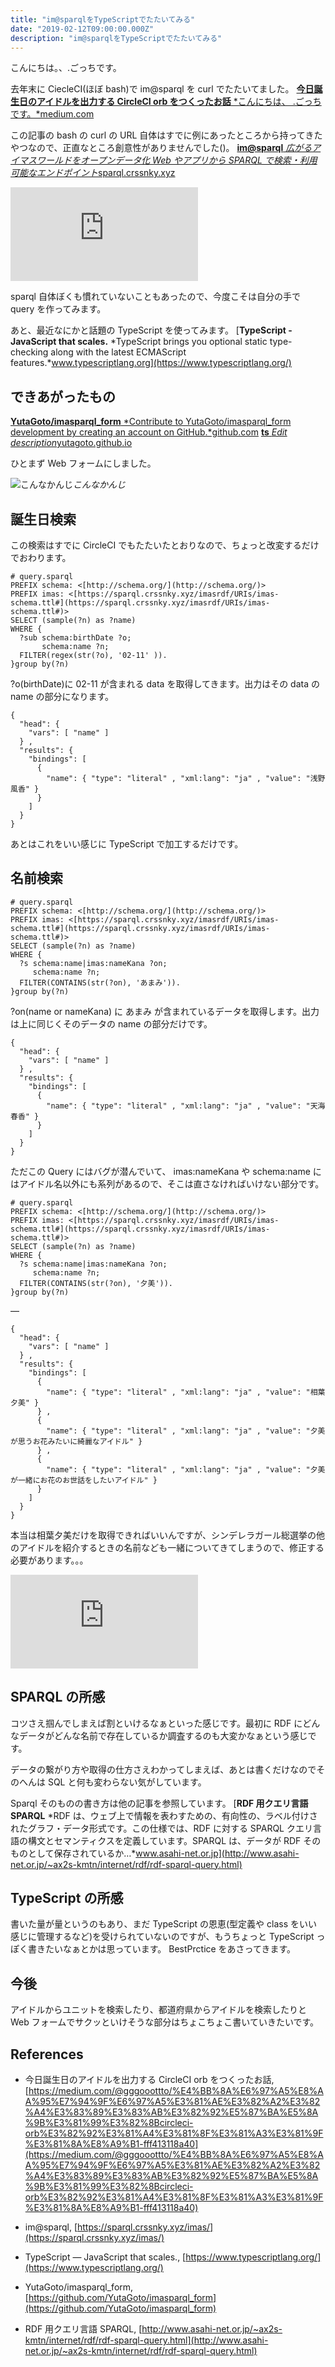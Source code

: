 ```yaml
---
title: "im@sparqlをTypeScriptでたたいてみる"
date: "2019-02-12T09:00:00.000Z"
description: "im@sparqlをTypeScriptでたたいてみる"
---
```


こんにちは。、.ごっちです。

去年末に CiecleCI(ほぼ bash)で im@sparql を curl でたたいてました。
[**今日誕生日のアイドルを出力する CircleCI orb をつくったお話**
*こんにちは、 .ごっちです。*medium.com](https://medium.com/@gggooottto/%E4%BB%8A%E6%97%A5%E8%AA%95%E7%94%9F%E6%97%A5%E3%81%AE%E3%82%A2%E3%82%A4%E3%83%89%E3%83%AB%E3%82%92%E5%87%BA%E5%8A%9B%E3%81%99%E3%82%8Bcircleci-orb%E3%82%92%E3%81%A4%E3%81%8F%E3%81%A3%E3%81%9F%E3%81%8A%E8%A9%B1-fff413118a40)

この記事の bash の curl の URL 自体はすでに例にあったところから持ってきたやつなので、正直なところ創意性がありませんでした()。
[**im@sparql**
*広がるアイマスワールドをオープンデータ化 Web やアプリから SPARQL で検索・利用可能なエンドポイント*sparql.crssnky.xyz](https://sparql.crssnky.xyz/imas/)

<iframe src="https://medium.com/media/bcaf84fbf3b99a2c0958071f76be200b" frameborder=0></iframe>

sparql 自体ぼくも慣れていないこともあったので、今度こそは自分の手で query を作ってみます。

あと、最近なにかと話題の TypeScript を使ってみます。
[**TypeScript - JavaScript that scales.**
*TypeScript brings you optional static type-checking along with the latest ECMAScript features.*www.typescriptlang.org](https://www.typescriptlang.org/)

## できあがったもの

[**YutaGoto/imasparql_form**
*Contribute to YutaGoto/imasparql_form development by creating an account on GitHub.*github.com](https://github.com/YutaGoto/imasparql_form)
[**ts**
*Edit description*yutagoto.github.io](https://yutagoto.github.io/imasparql_form/)

ひとまず Web フォームにしました。

![こんなかんじ](https://cdn-images-1.medium.com/max/2000/1*ERuaXncUPGXehL-KYOafGg.png)_こんなかんじ_

## 誕生日検索

この検索はすでに CircleCI でもたたいたとおりなので、ちょっと改変するだけでおわります。

    # query.sparql
    PREFIX schema: <[http://schema.org/](http://schema.org/)>
    PREFIX imas: <[https://sparql.crssnky.xyz/imasrdf/URIs/imas-schema.ttl#](https://sparql.crssnky.xyz/imasrdf/URIs/imas-schema.ttl#)>
    SELECT (sample(?n) as ?name)
    WHERE {
      ?sub schema:birthDate ?o;
           schema:name ?n;
      FILTER(regex(str(?o), '02-11' )).
    }group by(?n)

?o(birthDate)に 02-11 が含まれる data を取得してきます。出力はその data の name の部分になります。

    {
      "head": {
        "vars": [ "name" ]
      } ,
      "results": {
        "bindings": [
          {
            "name": { "type": "literal" , "xml:lang": "ja" , "value": "浅野風香" }
          }
        ]
      }
    }

あとはこれをいい感じに TypeScript で加工するだけです。

## 名前検索

    # query.sparql
    PREFIX schema: <[http://schema.org/](http://schema.org/)>
    PREFIX imas: <[https://sparql.crssnky.xyz/imasrdf/URIs/imas-schema.ttl#](https://sparql.crssnky.xyz/imasrdf/URIs/imas-schema.ttl#)>
    SELECT (sample(?n) as ?name)
    WHERE {
      ?s schema:name|imas:nameKana ?on;
         schema:name ?n;
      FILTER(CONTAINS(str(?on), 'あまみ')).
    }group by(?n)

?on(name or nameKana) に あまみ が含まれているデータを取得します。出力は上に同じくそのデータの name の部分だけです。

    {
      "head": {
        "vars": [ "name" ]
      } ,
      "results": {
        "bindings": [
          {
            "name": { "type": "literal" , "xml:lang": "ja" , "value": "天海春香" }
          }
        ]
      }
    }

ただこの Query にはバグが潜んでいて、 imas:nameKana や schema:name にはアイドル名以外にも系列があるので、そこは直さなければいけない部分です。

    # query.sparql
    PREFIX schema: <[http://schema.org/](http://schema.org/)>
    PREFIX imas: <[https://sparql.crssnky.xyz/imasrdf/URIs/imas-schema.ttl#](https://sparql.crssnky.xyz/imasrdf/URIs/imas-schema.ttl#)>
    SELECT (sample(?n) as ?name)
    WHERE {
      ?s schema:name|imas:nameKana ?on;
         schema:name ?n;
      FILTER(CONTAINS(str(?on), '夕美')).
    }group by(?n)

—

    {
      "head": {
        "vars": [ "name" ]
      } ,
      "results": {
        "bindings": [
          {
            "name": { "type": "literal" , "xml:lang": "ja" , "value": "相葉夕美" }
          } ,
          {
            "name": { "type": "literal" , "xml:lang": "ja" , "value": "夕美が思うお花みたいに綺麗なアイドル" }
          } ,
          {
            "name": { "type": "literal" , "xml:lang": "ja" , "value": "夕美が一緒にお花のお世話をしたいアイドル" }
          }
        ]
      }
    }

本当は相葉夕美だけを取得できればいいんですが、シンデレラガール総選挙の他のアイドルを紹介するときの名前なども一緒についてきてしまうので、修正する必要があります。。。

<iframe src="https://medium.com/media/a34d7cf97131cab517a5e13dd730e3f1" frameborder=0></iframe>

## SPARQL の所感

コツさえ掴んでしまえば割といけるなぁといった感じです。最初に RDF にどんなデータがどんな名前で存在しているか調査するのも大変かなぁという感じです。

データの繋がり方や取得の仕方さえわかってしまえば、あとは書くだけなのでそのへんは SQL と何も変わらない気がしています。

Sparql そのものの書き方は他の記事を参照しています。
[**RDF 用クエリ言語 SPARQL**
*RDF は、ウェブ上で情報を表わすための、有向性の、ラベル付けされたグラフ・データ形式です。この仕様では、RDF に対する SPARQL クエリ言語の構文とセマンティクスを定義しています。SPARQL は、データが RDF そのものとして保存されているか…*www.asahi-net.or.jp](http://www.asahi-net.or.jp/~ax2s-kmtn/internet/rdf/rdf-sparql-query.html)

## TypeScript の所感

書いた量が量というのもあり、まだ TypeScript の恩恵(型定義や class をいい感じに管理するなど)を受けられていないのですが、もうちょっと TypeScript っぽく書きたいなぁとかは思っています。 BestPrctice をあさってきます。

## 今後

アイドルからユニットを検索したり、都道府県からアイドルを検索したりと Web フォームでサクッといけそうな部分はちょこちょこ書いていきたいです。

## References

- 今日誕生日のアイドルを出力する CircleCI orb をつくったお話, [https://medium.com/@gggooottto/%E4%BB%8A%E6%97%A5%E8%AA%95%E7%94%9F%E6%97%A5%E3%81%AE%E3%82%A2%E3%82%A4%E3%83%89%E3%83%AB%E3%82%92%E5%87%BA%E5%8A%9B%E3%81%99%E3%82%8Bcircleci-orb%E3%82%92%E3%81%A4%E3%81%8F%E3%81%A3%E3%81%9F%E3%81%8A%E8%A9%B1-fff413118a40](https://medium.com/@gggooottto/%E4%BB%8A%E6%97%A5%E8%AA%95%E7%94%9F%E6%97%A5%E3%81%AE%E3%82%A2%E3%82%A4%E3%83%89%E3%83%AB%E3%82%92%E5%87%BA%E5%8A%9B%E3%81%99%E3%82%8Bcircleci-orb%E3%82%92%E3%81%A4%E3%81%8F%E3%81%A3%E3%81%9F%E3%81%8A%E8%A9%B1-fff413118a40)

- im@sparql, [https://sparql.crssnky.xyz/imas/](https://sparql.crssnky.xyz/imas/)

- TypeScript — JavaScript that scales., [https://www.typescriptlang.org/](https://www.typescriptlang.org/)

- YutaGoto/imasparql_form, [https://github.com/YutaGoto/imasparql_form](https://github.com/YutaGoto/imasparql_form)

- RDF 用クエリ言語 SPARQL, [http://www.asahi-net.or.jp/~ax2s-kmtn/internet/rdf/rdf-sparql-query.html](http://www.asahi-net.or.jp/~ax2s-kmtn/internet/rdf/rdf-sparql-query.html)
